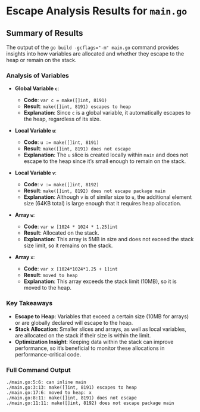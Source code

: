 # Escape Analysis Results for `main.go`

## Summary of Results

The output of the `go build -gcflags="-m" main.go` command provides insights into how variables are allocated and whether they escape to the heap or remain on the stack.

### Analysis of Variables

- **Global Variable `c`**:
  - **Code**: `var c = make([]int, 8191)`
  - **Result**: `make([]int, 8191) escapes to heap`
  - **Explanation**: Since `c` is a global variable, it automatically escapes to the heap, regardless of its size.

- **Local Variable `u`**:
  - **Code**: `u := make([]int, 8191)`
  - **Result**: `make([]int, 8191) does not escape`
  - **Explanation**: The `u` slice is created locally within `main` and does not escape to the heap since it’s small enough to remain on the stack.

- **Local Variable `v`**:
  - **Code**: `v := make([]int, 8192)`
  - **Result**: `make([]int, 8192) does not escape package main`
  - **Explanation**: Although `v` is of similar size to `u`, the additional element size (64KB total) is large enough that it requires heap allocation.

- **Array `w`**:
  - **Code**: `var w [1024 * 1024 * 1.25]int`
  - **Result**: Allocated on the stack.
  - **Explanation**: This array is 5MB in size and does not exceed the stack size limit, so it remains on the stack.

- **Array `x`**:
  - **Code**: `var x [1024*1024*1.25 + 1]int`
  - **Result**: `moved to heap`
  - **Explanation**: This array exceeds the stack limit (10MB), so it is moved to the heap.

### Key Takeaways

- **Escape to Heap**: Variables that exceed a certain size (10MB for arrays) or are globally declared will escape to the heap.
- **Stack Allocation**: Smaller slices and arrays, as well as local variables, are allocated on the stack if their size is within the limit.
- **Optimization Insight**: Keeping data within the stack can improve performance, so it’s beneficial to monitor these allocations in performance-critical code.

### Full Command Output

```plaintext
./main.go:5:6: can inline main
./main.go:3:13: make([]int, 8191) escapes to heap
./main.go:17:6: moved to heap: x
./main.go:8:11: make([]int, 8191) does not escape
./main.go:11:11: make([]int, 8192) does not escape package main

